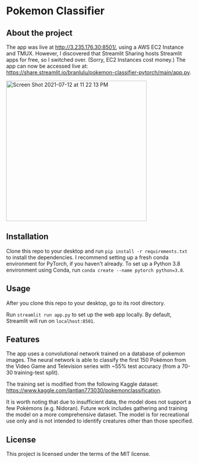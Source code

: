 # Pokemon Classifier


## About the project

The app was live at http://3.235.176.30:8501/, using a AWS EC2 Instance and TMUX. However, I discovered that Streamlit Sharing hosts Streamlit apps for free, so I switched over. (Sorry, EC2 Instances cost money.) The app can now be accessed live at: https://share.streamlit.io/branlulu/pokemon-classifier-pytorch/main/app.py.

<img width="378" alt="Screen Shot 2021-07-12 at 11 22 13 PM" src="https://user-images.githubusercontent.com/16676830/125385173-01215e00-e368-11eb-9a7d-9a9d1e84ac9e.png">

## Installation

Clone this repo to your desktop and run `pip install -r requirements.txt` to install the dependencies. I recommend setting up a fresh conda environment for PyTorch, if you haven't already. To set up a Python 3.8 environment using Conda, run `conda create --name pytorch python=3.8`. 

## Usage

After you clone this repo to your desktop, go to its root directory. 

Run `streamlit run app.py` to set up the web app locally. By default, Streamlit will run on `localhost:8501`.

## Features

The app uses a convolutional network trained on a database of pokemon images. The neural network is able to classify the first 150 Pokémon from the Video Game and Television series with ~55% test accuracy (from a 70-30 training-test split).

The training set is modified from the following Kaggle dataset: https://www.kaggle.com/lantian773030/pokemonclassification.

It is worth noting that due to insufficient data, the model does not support a few Pokémons (e.g. Nidoran). Future work includes gathering and training the model on a more comprehensive dataset. The model is for recreational use only and is not intended to identify creatures other than those specified. 

## License
This project is licensed under the terms of the MIT license.
